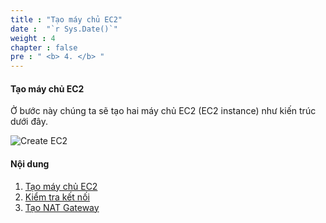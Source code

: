 ```yaml
---
title : "Tạo máy chủ EC2"
date :  "`r Sys.Date()`" 
weight : 4 
chapter : false
pre : " <b> 4. </b> "
---
```


#### Tạo máy chủ EC2

Ở bước này chúng ta sẽ tạo hai máy chủ EC2 (EC2 instance) như kiến trúc dưới đây.

![Create EC2](/images/4-CreateEc2Server/lab-3.4.png?featherlight=false&width=60pc)

#### Nội dung 

1. [Tạo máy chủ EC2](4.1-createec2/)
2. [Kiểm tra kết nối](4.2-connectec2/)
3. [Tạo NAT Gateway](4.3-natgateway/)